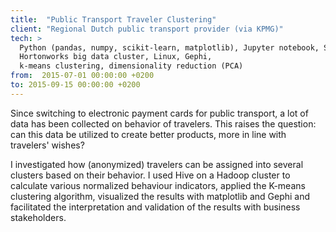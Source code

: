 ```yaml
---
title:  "Public Transport Traveler Clustering"
client: "Regional Dutch public transport provider (via KPMG)"
tech: > 
  Python (pandas, numpy, scikit-learn, matplotlib), Jupyter notebook, SQL, Hive, Hadoop, Spark, 
  Hortonworks big data cluster, Linux, Gephi,
  k-means clustering, dimensionality reduction (PCA)
from:  2015-07-01 00:00:00 +0200
to: 2015-09-15 00:00:00 +0200
---
```

Since switching to electronic payment cards for public transport, a lot of data has been collected on behavior of travelers. 
This raises the question: can this data be utilized to create better products, more in line with travelers' wishes?

I investigated how (anonymized) travelers can be assigned into several clusters based on their behavior. I used Hive on a Hadoop cluster to calculate various 
normalized behaviour indicators, applied the K-means clustering algorithm, visualized the results with matplotlib and Gephi and 
facilitated the interpretation and validation of the results with business stakeholders.
